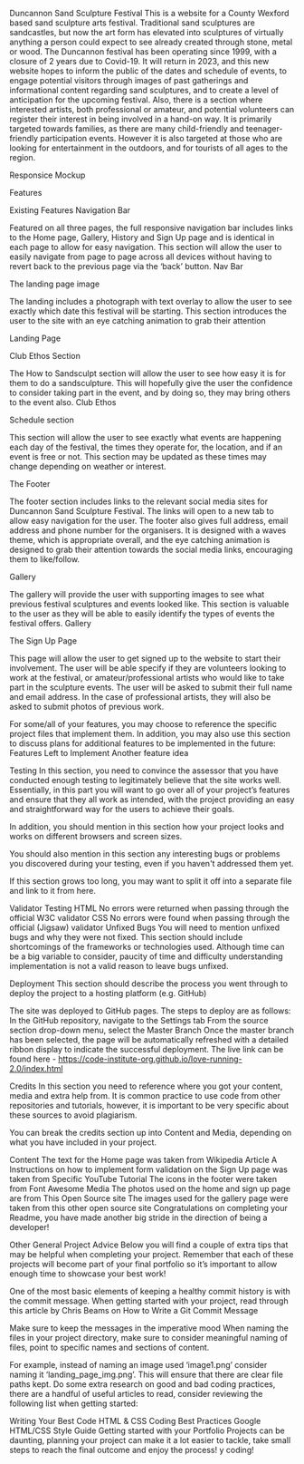 Duncannon Sand Sculpture Festival
This is a website for a County Wexford based sand sculpture arts festival. Traditional sand sculptures are sandcastles, but now the art form has elevated into sculptures of virtually anything a person could expect to see already created through stone, metal or wood.
The Duncannon festival has been operating since 1999, with a closure of 2 years due to Covid-19. It will return in 2023, and this new website hopes to inform the public of the dates and schedule of events, to engage potential visitors through images of past gatherings and informational content regarding sand sculptures, and to create a level of anticipation for the upcoming festival. Also, there is a section where interested artists, both professional or amateur, and potential volunteers can register their interest in being involved in a hand-on way.
It is primarily targeted towards families, as there are many child-friendly and teenager-friendly participation events. However it is also targeted at those who are looking for entertainment in the outdoors, and for tourists of all ages to the region.  


Responsice Mockup

Features

Existing Features
Navigation Bar

Featured on all three pages, the full responsive navigation bar includes links to the Home page, Gallery, History and Sign Up page and is identical in each page to allow for easy navigation.
This section will allow the user to easily navigate from page to page across all devices without having to revert back to the previous page via the ‘back’ button.
Nav Bar

The landing page image

The landing includes a photograph with text overlay to allow the user to see exactly which date this festival will be starting.
This section introduces the user to the site with an eye catching animation to grab their attention

Landing Page

Club Ethos Section

The How to Sandsculpt section will allow the user to see how easy it is for them to do a sandsculpture. 
This will hopefully give the user the confidence to consider taking part in the event, and by doing so, they may bring others to the event also.
Club Ethos

Schedule section

This section will allow the user to see exactly what events are happening each day of the festival, the times they operate for, the location, and if an event is free or not.
This section may be updated as these times may change depending on weather or interest.


The Footer

The footer section includes links to the relevant social media sites for Duncannon Sand Sculpture Festival. The links will open to a new tab to allow easy navigation for the user. The footer also gives full address, email address and phone number for the organisers.
It is designed with a waves theme, which is appropriate overall, and the eye catching animation is designed to grab their attention towards the social media links, encouraging them to like/follow.


Gallery

The gallery will provide the user with supporting images to see what previous festival sculptures and events looked like.
This section is valuable to the user as they will be able to easily identify the types of events the festival offers.
Gallery

The Sign Up Page

This page will allow the user to get signed up to the website to start their involvement. The user will be able specify if they are volunteers looking to work at the festival, or amateur/professional artists who would like to take part in the sculpture events. The user will be asked to submit their full name and email address. In the case of professional artists, they will also be asked to submit photos of previous work.


For some/all of your features, you may choose to reference the specific project files that implement them.
In addition, you may also use this section to discuss plans for additional features to be implemented in the future:
Features Left to Implement
Another feature idea

Testing
In this section, you need to convince the assessor that you have conducted enough testing to legitimately believe that the site works well. Essentially, in this part you will want to go over all of your project’s features and ensure that they all work as intended, with the project providing an easy and straightforward way for the users to achieve their goals.

In addition, you should mention in this section how your project looks and works on different browsers and screen sizes.

You should also mention in this section any interesting bugs or problems you discovered during your testing, even if you haven't addressed them yet.

If this section grows too long, you may want to split it off into a separate file and link to it from here.

Validator Testing
HTML
No errors were returned when passing through the official W3C validator
CSS
No errors were found when passing through the official (Jigsaw) validator
Unfixed Bugs
You will need to mention unfixed bugs and why they were not fixed. This section should include shortcomings of the frameworks or technologies used. Although time can be a big variable to consider, paucity of time and difficulty understanding implementation is not a valid reason to leave bugs unfixed.

Deployment
This section should describe the process you went through to deploy the project to a hosting platform (e.g. GitHub)

The site was deployed to GitHub pages. The steps to deploy are as follows:
In the GitHub repository, navigate to the Settings tab
From the source section drop-down menu, select the Master Branch
Once the master branch has been selected, the page will be automatically refreshed with a detailed ribbon display to indicate the successful deployment.
The live link can be found here - https://code-institute-org.github.io/love-running-2.0/index.html

Credits
In this section you need to reference where you got your content, media and extra help from. It is common practice to use code from other repositories and tutorials, however, it is important to be very specific about these sources to avoid plagiarism.

You can break the credits section up into Content and Media, depending on what you have included in your project.

Content
The text for the Home page was taken from Wikipedia Article A
Instructions on how to implement form validation on the Sign Up page was taken from Specific YouTube Tutorial
The icons in the footer were taken from Font Awesome
Media
The photos used on the home and sign up page are from This Open Source site
The images used for the gallery page were taken from this other open source site
Congratulations on completing your Readme, you have made another big stride in the direction of being a developer!

Other General Project Advice
Below you will find a couple of extra tips that may be helpful when completing your project. Remember that each of these projects will become part of your final portfolio so it’s important to allow enough time to showcase your best work!

One of the most basic elements of keeping a healthy commit history is with the commit message. When getting started with your project, read through this article by Chris Beams on How to Write a Git Commit Message

Make sure to keep the messages in the imperative mood
When naming the files in your project directory, make sure to consider meaningful naming of files, point to specific names and sections of content.

For example, instead of naming an image used ‘image1.png’ consider naming it ‘landing_page_img.png’. This will ensure that there are clear file paths kept.
Do some extra research on good and bad coding practices, there are a handful of useful articles to read, consider reviewing the following list when getting started:

Writing Your Best Code
HTML & CSS Coding Best Practices
Google HTML/CSS Style Guide
Getting started with your Portfolio Projects can be daunting, planning your project can make it a lot easier to tackle, take small steps to reach the final outcome and enjoy the process!
y coding!

